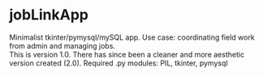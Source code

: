 # jobLinkApp
Minimalist tkinter/pymysql/mySQL app. Use case: coordinating field work from admin and managing jobs.  
This is version 1.0. There has since been a cleaner and more aesthetic version created (2.0). 
Required .py modules: PIL, tkinter, pymysql 
